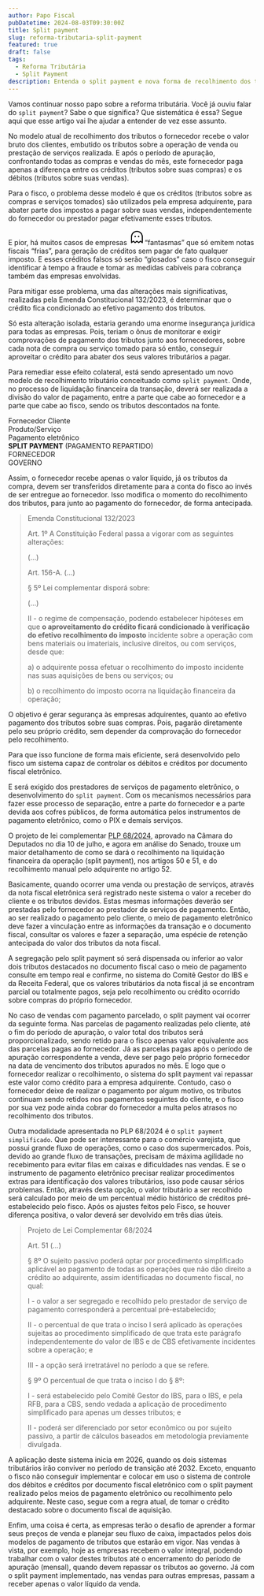 ```yaml
---
author: Papo Fiscal
pubDatetime: 2024-08-03T09:30:00Z
title: Split payment
slug: reforma-tributaria-split-payment
featured: true
draft: false
tags:
  - Reforma Tributária
  - Split Payment
description: Entenda o split payment e nova forma de recolhimento dos tributos trazida pela Reforma Tributária
---
```


Vamos continuar nosso papo sobre a reforma tributária. Você já ouviu falar do `split payment`? Sabe o que significa? Que sistemática é essa? Segue aqui que esse artigo vai lhe ajudar a entender de vez esse assunto.

No modelo atual de recolhimento dos tributos o fornecedor recebe o valor bruto dos clientes, embutido os tributos sobre a operação de venda ou prestação de serviços realizada. E após o período de apuração, confrontando todas as compras e vendas do mês, este fornecedor paga apenas a diferença entre os créditos (tributos sobre suas compras) e os débitos (tributos sobre suas vendas).

Para o fisco, o problema desse modelo é que os créditos (tributos sobre as compras e serviços tomados) são utilizados pela empresa adquirente, para abater parte dos impostos a pagar sobre suas vendas, independentemente do fornecedor ou prestador pagar efetivamente esses tributos.

E pior, há muitos casos de empresas <svg xmlns="http://www.w3.org/2000/svg" width="32" height="32" fill="#000000" viewBox="0 0 256 256"><path d="M112,116a12,12,0,1,1-12-12A12,12,0,0,1,112,116Zm44-12a12,12,0,1,0,12,12A12,12,0,0,0,156,104Zm68,16v96a8,8,0,0,1-13.07,6.19l-24.26-19.85L162.4,222.19a8,8,0,0,1-10.13,0L128,202.34l-24.27,19.85a8,8,0,0,1-10.13,0L69.33,202.34,45.07,222.19A8,8,0,0,1,32,216V120a96,96,0,0,1,192,0Zm-16,0a80,80,0,0,0-160,0v79.12l16.27-13.31a8,8,0,0,1,10.13,0l24.27,19.85,24.26-19.85a8,8,0,0,1,10.14,0l24.26,19.85,24.27-19.85a8,8,0,0,1,10.13,0L208,199.12Z"></path></svg>“fantasmas” que só emitem notas fiscais “frias”, para geração de créditos sem pagar de fato qualquer imposto. E esses créditos falsos só serão “glosados” caso o fisco conseguir identificar à tempo a fraude e tomar as medidas cabíveis para cobrança também das empresas envolvidas.

Para mitigar esse problema, uma das alterações mais significativas, realizadas pela Emenda Constitucional 132/2023, é determinar que o crédito fica condicionado ao efetivo pagamento dos tributos.

Só esta alteração isolada, estaria gerando uma enorme insegurança jurídica para todas as empresas. Pois, teriam o ônus de monitorar e exigir comprovações de pagamento dos tributos junto aos fornecedores, sobre cada nota de compra ou serviço tomado para só então, conseguir aproveitar o crédito para abater dos seus valores tributários a pagar.

Para remediar esse efeito colateral, está sendo apresentado um novo modelo de recolhimento tributário conceituado como `split payment`. Onde, no processo de liquidação financeira da transação, deverá ser realizada a divisão do valor de pagamento, entre a parte que cabe ao fornecedor e a parte que cabe ao fisco, sendo os tributos descontados na fonte.

<div class="felx flex-col p-4 ring-2 rounded ring-[#8b5cf6]">
  <div class="flex items-center justify-around mb-8">
    <span class="w-32 text-gray-500">Fornecedor</span>
    <i class="ph ph-handshake text-[#8b5cf6]"></i>
    <span class="w-32 text-gray-500">Cliente</span>
  </div>
  <div class="flex place-items-baseline justify-center">
    <div class="w-56 flex flex-col gap-2">
      <div class="flex justify-center">
        <i class="ph ph-shopping-bag text-[#8b5cf6]"></i>
      </div>
      <span class="text-center text-sm text-gray-500">Produto/Serviço</span>
    </div>
    <i class="ph-bold ph-arrow-arc-right text-4xl text-green-700"></i>
    <div class="w-56 flex flex-col gap-2">
      <div class="flex justify-center">
        <i class="ph ph-credit-card text-[#8b5cf6]"></i>
      </div>
      <span class="text-center text-sm text-gray-500">Pagamento eletrônico</span>
    </div>
  </div>
  <div class="grid grid-cols-2">
    <div></div>
    <div class="flex justify-center sm:justify-start">
      <i class="ph-bold ph-arrow-down-left text-4xl text-green-700"></i>
    </div>
  </div>
  <div class="flex items-center justify-center">
    <div class="flex flex-col items-center">
      <strong>SPLIT PAYMENT</strong>
      <span class="text-xs dark:text-white/60">(PAGAMENTO REPARTIDO)</span>
      <i class="ph ph-arrow-fat-lines-down text-[#8b5cf6]"></i>
    </div>
  </div>
  
  <div class="grid grid-cols-3 justify-center">
    <div class="flex items-center justify-end gap-2">
      <span class="text-sm text-blue-500">FORNECEDOR</span>
      <i class="ph ph-coins text-green-600"></i>
    </div>
    <div>
      <i class="ph ph-split-horizontal text-5xl text-[#8b5cf6] flex justify-center"></i>
    </div>
    <div class="flex items-center justify-start gap-2">
      <i class="ph ph-coins text-green-600"></i>
      <span class="text-sm text-blue-500">GOVERNO</span>
    </div>
  </div>

</div>

Assim, o fornecedor recebe apenas o valor líquido, já os tributos da compra, devem ser transferidos diretamente para a conta do fisco ao invés de ser entregue ao fornecedor. Isso modifica o momento do recolhimento dos tributos, para junto ao pagamento do fornecedor, de forma antecipada.

<blockquote class="text-sm">

Emenda Constitucional 132/2023

Art. 1º A Constituição Federal passa a vigorar com as seguintes alterações:

(...)

Art. 156-A. (...)

§ 5º Lei complementar disporá sobre:

(...)

II - o regime de compensação, podendo estabelecer hipóteses em que **o aproveitamento do crédito ficará condicionado à verificação do efetivo recolhimento do imposto** incidente sobre a operação com bens materiais ou imateriais, inclusive direitos, ou com serviços, desde que:

a) o adquirente possa efetuar o recolhimento do imposto incidente nas suas aquisições de bens ou serviços; ou

b) o recolhimento do imposto ocorra na liquidação financeira da operação;

</blockquote>

O objetivo é gerar segurança às empresas adquirentes, quanto ao efetivo pagamento dos tributos sobre suas compras. Pois, pagarão diretamente pelo seu próprio crédito, sem depender da comprovação do fornecedor pelo recolhimento.

Para que isso funcione de forma mais eficiente, será desenvolvido pelo fisco um sistema capaz de controlar os débitos e créditos por documento fiscal eletrônico.

E será exigido dos prestadores de serviços de pagamento eletrônico, o desenvolvimento do `split payment`. Com os mecanismos necessários para fazer esse processo de separação, entre a parte do fornecedor e a parte devida aos cofres públicos, de forma automática pelos instrumentos de pagamento eletrônico, como o PIX e demais serviços.

O projeto de lei complementar [PLP 68/2024](https://www.planalto.gov.br/CCIVIL_03/Projetos/Ato_2023_2026/2024/PLP/plp-068.htm), aprovado na Câmara do Deputados no dia 10 de julho, e agora em análise do Senado, trouxe um maior detalhamento de como se dará o recolhimento na liquidação financeira da operação (split payment), nos artigos 50 e 51, e do recolhimento manual pelo adquirente no artigo 52.

Basicamente, quando ocorrer uma venda ou prestação de serviços, através da nota fiscal eletrônica será registrado neste sistema o valor a receber do cliente e os tributos devidos. Estas mesmas informações deverão ser prestadas pelo fornecedor ao prestador de serviços de pagamento. Então, ao ser realizado o pagamento pelo cliente, o meio de pagamento eletrônico deve fazer a vinculação entre as informações da transação e o documento fiscal, consultar os valores e fazer a separação, uma espécie de retenção antecipada do valor dos tributos da nota fiscal.

A segregação pelo split payment só será dispensada ou inferior ao valor dois tributos destacados no documento fiscal caso o meio de pagamento consulte em tempo real e confirme, no sistema do Comitê Gestor do IBS e da Receita Federal, que os valores tributários da nota fiscal já se encontram parcial ou totalmente pagos, seja pelo recolhimento ou crédito ocorrido sobre compras do próprio fornecedor.

No caso de vendas com pagamento parcelado, o split payment vai ocorrer da seguinte forma. Nas parcelas de pagamento realizadas pelo cliente, até o fim do período de apuração, o valor total dos tributos será proporcionalizado, sendo retido para o fisco apenas valor equivalente aos das parcelas pagas ao fornecedor. Já as parcelas pagas após o período de apuração correspondente a venda, deve ser pago pelo próprio fornecedor na data de vencimento dos tributos apurados no mês. E logo que o fornecedor realizar o recolhimento, o sistema do split payment vai repassar este valor como crédito para a empresa adquirente. Contudo, caso o fornecedor deixe de realizar o pagamento por algum motivo, os tributos continuam sendo retidos nos pagamentos seguintes do cliente, e o fisco por sua vez pode ainda cobrar do fornecedor a multa pelos atrasos no recolhimento dos tributos.

Outra modalidade apresentada no PLP 68/2024 é o `split payment simplificado`. Que pode ser interessante para o comércio varejista, que possui grande fluxo de operações, como o caso dos supermercados. Pois, devido ao grande fluxo de transações, precisam de máxima agilidade no recebimento para evitar filas em caixas e dificuldades nas vendas. E se o instrumento de pagamento eletrônico precisar realizar procedimentos extras para identificação dos valores tributários, isso pode causar sérios problemas. Então, através desta opção, o valor tributário a ser recolhido será calculado por meio de um percentual médio histórico de créditos pré-estabelecido pelo fisco. Após os ajustes feitos pelo Fisco, se houver diferença positiva, o valor deverá ser devolvido em três dias úteis.

<blockquote class="text-sm">

Projeto de Lei Complementar 68/2024

Art. 51 (...)

§ 8º O sujeito passivo poderá optar por procedimento simplificado aplicável ao pagamento de todas as operações que não dão direito a crédito ao adquirente, assim identificadas no documento fiscal, no qual:

I - o valor a ser segregado e recolhido pelo prestador de serviço de pagamento corresponderá a percentual pré-estabelecido;

II - o percentual de que trata o inciso I será aplicado às operações sujeitas ao procedimento simplificado de que trata este parágrafo independentemente do valor de IBS e de CBS efetivamente incidentes sobre a operação; e

III - a opção será irretratável no período a que se refere.

§ 9º O percentual de que trata o inciso I do § 8º:

I - será estabelecido pelo Comitê Gestor do IBS, para o IBS, e pela RFB, para a CBS, sendo vedada a aplicação de procedimento simplificado para apenas um desses tributos; e

II - poderá ser diferenciado por setor econômico ou por sujeito passivo, a partir de cálculos baseados em metodologia previamente divulgada.

</blockquote class="text-sm">

A aplicação deste sistema inicia em 2026, quando os dois sistemas tributários irão conviver no período de transição até 2032. Exceto, enquanto o fisco não conseguir implementar e colocar em uso o sistema de controle dos débitos e créditos por documento fiscal eletrônico com o split payment realizado pelos meios de pagamento eletrônico ou recolhimento pelo adquirente. Neste caso, segue com a regra atual, de tomar o crédito destacado sobre o documento fiscal de aquisição.

Enfim, uma coisa é certa, as empresas terão o desafio de aprender a formar seus preços de venda e planejar seu fluxo de caixa, impactados pelos dois modelos de pagamento de tributos que estarão em vigor. Nas vendas à vista, por exemplo, hoje as empresas recebem o valor integral, podendo trabalhar com o valor destes tributos até o encerramento do período de apuração (mensal), quando devem repassar os tributos ao governo. Já com o split payment implementado, nas vendas para outras empresas, passam a receber apenas o valor líquido da venda.
